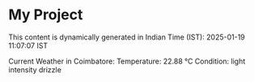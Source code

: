 # My Project

This content is dynamically generated in Indian Time (IST): 2025-01-19 11:07:07 IST


Current Weather in Coimbatore:
Temperature: 22.88 °C
Condition: light intensity drizzle
